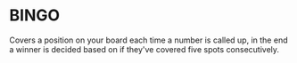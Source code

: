 # BINGO
Covers a position on your board each time a number is called up, in the end a winner is decided based on if they've covered five spots consecutively.
